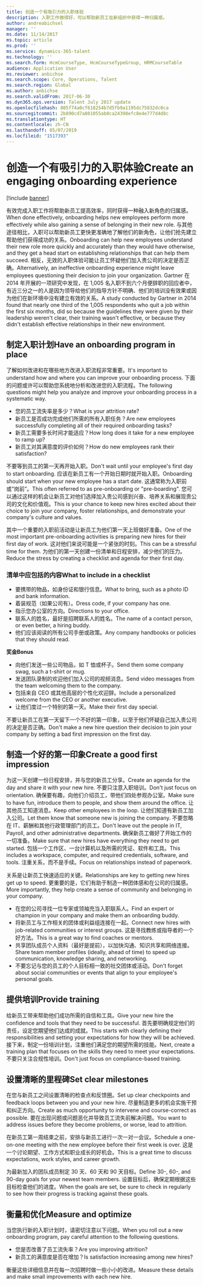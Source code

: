```yaml
---
title: 创造一个有吸引力的入职体验
description: 入职工作做得好，可以帮助新员工在新组织中获得一种归属感。
author: andreabichsel
manager: ''
ms.date: 11/14/2017
ms.topic: article
ms.prod: ''
ms.service: dynamics-365-talent
ms.technology: ''
ms.search.form: HcmCourseType, HcmCourseTypeGroup, HRMCourseTable
audience: Application User
ms.reviewer: anbichse
ms.search.scope: Core, Operations, Talent
ms.search.region: Global
ms.author: anbichse
ms.search.validFrom: 2017-06-30
ms.dyn365.ops.version: Talent July 2017 update
ms.openlocfilehash: 805f74a0cf618254b7d5fb9a1195dc75832dc0ca
ms.sourcegitcommit: 2b890cd7a801055ab0ca24398efc8e4e777d4d8c
ms.translationtype: HT
ms.contentlocale: zh-CN
ms.lasthandoff: 05/07/2019
ms.locfileid: "1517393"
---
```

# <a name="create-an-engaging-onboarding-experience"></a><span data-ttu-id="62b8e-103">创造一个有吸引力的入职体验</span><span class="sxs-lookup"><span data-stu-id="62b8e-103">Create an engaging onboarding experience</span></span>

[!include [banner](includes/banner.md)]

<span data-ttu-id="62b8e-104">有效完成入职工作将帮助新员工提高效率，同时获得一种融入新角色的归属感。</span><span class="sxs-lookup"><span data-stu-id="62b8e-104">When done effectively, onboarding helps new employees perform more effectively while also gaining a sense of belonging in their new role.</span></span> <span data-ttu-id="62b8e-105">与其他途径相比，入职可以帮助新员工更快更准确地了解他们的新角色，让他们抢先建立帮助他们获得成功的关系。</span><span class="sxs-lookup"><span data-stu-id="62b8e-105">Onboarding can help new employees understand their new role more quickly and accurately than they would have otherwise, and they get a head start on establishing relationships that can help them succeed.</span></span> <span data-ttu-id="62b8e-106">相反，无效的入职体验可能让员工怀疑他们加入贵公司的决定是否正确。</span><span class="sxs-lookup"><span data-stu-id="62b8e-106">Alternatively, an ineffective onboarding experience might leave employees questioning their decision to join your organization.</span></span> <span data-ttu-id="62b8e-107">Gartner 在 2014 年开展的一项研究中发现，在 1,005 名入职不到六个月便辞职的回应者中，有近三分之一的人是因为领导给他们的指导方针不明确、他们的培训没有效果或因为他们在新环境中没有建立有效的关系。</span><span class="sxs-lookup"><span data-stu-id="62b8e-107">A study conducted by Gartner in 2014 found that nearly one third of the 1,005 respondents who quit a job within the first six months, did so because the guidelines they were given by their leadership weren't clear, their training wasn't effective, or because they didn't establish effective relationships in their new environment.</span></span>

## <a name="have-an-onboarding-program-in-place"></a><span data-ttu-id="62b8e-108">制定入职计划</span><span class="sxs-lookup"><span data-stu-id="62b8e-108">Have an onboarding program in place</span></span>
<span data-ttu-id="62b8e-109">了解如何改进和在哪些地方改进入职流程非常重要。</span><span class="sxs-lookup"><span data-stu-id="62b8e-109">It's important to understand how and where you can improve your onboarding process.</span></span> <span data-ttu-id="62b8e-110">下面的问题或许可以帮助您系统地分析和改进您的入职流程。</span><span class="sxs-lookup"><span data-stu-id="62b8e-110">The following questions might help you analyze and improve your onboarding process in a systematic way.</span></span>

- <span data-ttu-id="62b8e-111">您的员工流失率是多少？</span><span class="sxs-lookup"><span data-stu-id="62b8e-111">What is your attrition rate?</span></span>
- <span data-ttu-id="62b8e-112">新员工是否成功完成他们所需的所有入职任务？</span><span class="sxs-lookup"><span data-stu-id="62b8e-112">Are new employees successfully completing all of their required onboarding tasks?</span></span>
- <span data-ttu-id="62b8e-113">新员工需要多长时间才能适应？</span><span class="sxs-lookup"><span data-stu-id="62b8e-113">How long does it take for a new employee to ramp up?</span></span>
- <span data-ttu-id="62b8e-114">新员工对其满意度的评价如何？</span><span class="sxs-lookup"><span data-stu-id="62b8e-114">How do new employees rank their satisfaction?</span></span>

<span data-ttu-id="62b8e-115">不要等到员工的第一天再开始入职。</span><span class="sxs-lookup"><span data-stu-id="62b8e-115">Don't wait until your employee's first day to start onboarding.</span></span> <span data-ttu-id="62b8e-116">应该在新员工有一个开始日期时就开始入职。</span><span class="sxs-lookup"><span data-stu-id="62b8e-116">Onboarding should start when your new employee has a start date.</span></span> <span data-ttu-id="62b8e-117">这通常称为入职前或“岗前”。</span><span class="sxs-lookup"><span data-stu-id="62b8e-117">This often referred to as pre-onboarding or "pre-boarding".</span></span> <span data-ttu-id="62b8e-118">您可以通过这样的机会让新员工对他们选择加入贵公司感到兴奋、培养关系和展现贵公司的文化和价值观。</span><span class="sxs-lookup"><span data-stu-id="62b8e-118">This is your chance to keep new hires excited about their choice to join your company, foster relationships, and demonstrate your company's culture and values.</span></span>

<span data-ttu-id="62b8e-119">其中一个重要的入职前活动是让新员工为他们第一天上班做好准备。</span><span class="sxs-lookup"><span data-stu-id="62b8e-119">One of the most important pre-onboarding activities is preparing new hires for their first day of work.</span></span> <span data-ttu-id="62b8e-120">这对他们来说可能是一个紧张的时刻。</span><span class="sxs-lookup"><span data-stu-id="62b8e-120">This can be a stressful time for them.</span></span> <span data-ttu-id="62b8e-121">为他们的第一天创建一份清单和日程安排，减少他们的压力。</span><span class="sxs-lookup"><span data-stu-id="62b8e-121">Reduce the stress by creating a checklist and agenda for their first day.</span></span>

### <a name="what-to-include-in-a-checklist"></a><span data-ttu-id="62b8e-122">清单中应包括的内容</span><span class="sxs-lookup"><span data-stu-id="62b8e-122">What to include in a checklist</span></span>

- <span data-ttu-id="62b8e-123">要携带的物品，如身份证和银行信息。</span><span class="sxs-lookup"><span data-stu-id="62b8e-123">What to bring, such as a photo ID and bank information.</span></span>
- <span data-ttu-id="62b8e-124">着装规范（如果公司有）。</span><span class="sxs-lookup"><span data-stu-id="62b8e-124">Dress code, if your company has one.</span></span>
- <span data-ttu-id="62b8e-125">指示您办公室的方向。</span><span class="sxs-lookup"><span data-stu-id="62b8e-125">Directions to your office.</span></span>
- <span data-ttu-id="62b8e-126">联系人的姓名，最好是招聘联系人的姓名。</span><span class="sxs-lookup"><span data-stu-id="62b8e-126">The name of a contact person, or even better, a hiring buddy.</span></span>
- <span data-ttu-id="62b8e-127">他们应该阅读的所有公司手册或政策。</span><span class="sxs-lookup"><span data-stu-id="62b8e-127">Any company handbooks or policies that they should read.</span></span>

<span data-ttu-id="62b8e-128">**奖金**</span><span class="sxs-lookup"><span data-stu-id="62b8e-128">**Bonus**</span></span>

- <span data-ttu-id="62b8e-129">向他们发送一些公司物品，如 T 恤或杯子。</span><span class="sxs-lookup"><span data-stu-id="62b8e-129">Send them some company swag, such a t-shirt or mug.</span></span>
- <span data-ttu-id="62b8e-130">发送团队录制的欢迎他们加入公司的视频消息。</span><span class="sxs-lookup"><span data-stu-id="62b8e-130">Send video messages from the team welcoming them to the company.</span></span>
- <span data-ttu-id="62b8e-131">包括来自 CEO 或其他高层的个性化欢迎辞。</span><span class="sxs-lookup"><span data-stu-id="62b8e-131">Include a personalized welcome from the CEO or another executive.</span></span>
- <span data-ttu-id="62b8e-132">让他们度过一个特别的第一天。</span><span class="sxs-lookup"><span data-stu-id="62b8e-132">Make their first day special.</span></span>

<span data-ttu-id="62b8e-133">不要让新员工在第一天留下一个不好的第一印象，以至于他们怀疑自己加入贵公司的决定是否正确。</span><span class="sxs-lookup"><span data-stu-id="62b8e-133">Don't make a new hire question their decision to join your company by setting a bad first impression on the first day.</span></span>

## <a name="create-a-good-first-impression"></a><span data-ttu-id="62b8e-134">制造一个好的第一印象</span><span class="sxs-lookup"><span data-stu-id="62b8e-134">Create a good first impression</span></span>

<span data-ttu-id="62b8e-135">为这一天创建一份日程安排，并与您的新员工分享。</span><span class="sxs-lookup"><span data-stu-id="62b8e-135">Create an agenda for the day and share it with your new hire.</span></span> <span data-ttu-id="62b8e-136">不要只注意入职培训。</span><span class="sxs-lookup"><span data-stu-id="62b8e-136">Don't just focus on orientation.</span></span> <span data-ttu-id="62b8e-137">确保要有趣，向他们介绍员工，带他们四处参观办公室。</span><span class="sxs-lookup"><span data-stu-id="62b8e-137">Make sure to have fun, introduce them to people, and show them around the office.</span></span> <span data-ttu-id="62b8e-138">让其他员工知道消息。</span><span class="sxs-lookup"><span data-stu-id="62b8e-138">Keep other employees in the loop.</span></span> <span data-ttu-id="62b8e-139">让他们知道有新员工加入公司。</span><span class="sxs-lookup"><span data-stu-id="62b8e-139">Let them know that someone new is joining the company.</span></span> <span data-ttu-id="62b8e-140">不要忽略在 IT、薪酬和其他行政管理部门的员工。</span><span class="sxs-lookup"><span data-stu-id="62b8e-140">Don't leave out the people in IT, Payroll, and other administrative departments.</span></span> <span data-ttu-id="62b8e-141">确保新员工做好了开始工作的一切准备。</span><span class="sxs-lookup"><span data-stu-id="62b8e-141">Make sure that new hires have everything they need to get started.</span></span> <span data-ttu-id="62b8e-142">包括一个工作区、一台计算机以及所需的凭证、软件和工具。</span><span class="sxs-lookup"><span data-stu-id="62b8e-142">This includes a workspace, computer, and required credentials, software, and tools.</span></span> <span data-ttu-id="62b8e-143">注重关系，而不是手续。</span><span class="sxs-lookup"><span data-stu-id="62b8e-143">Focus on relationships instead of paperwork.</span></span>

<span data-ttu-id="62b8e-144">关系是让新员工快速适应的关键。</span><span class="sxs-lookup"><span data-stu-id="62b8e-144">Relationships are key to getting new hires get up to speed.</span></span> <span data-ttu-id="62b8e-145">更重要的是，它们有助于制造一种团体感和在公司的归属感。</span><span class="sxs-lookup"><span data-stu-id="62b8e-145">More importantly, they help create a sense of community and belonging in your company.</span></span>

- <span data-ttu-id="62b8e-146">在您的公司寻找一位专家或领袖充当入职联系人。</span><span class="sxs-lookup"><span data-stu-id="62b8e-146">Find an expert or champion in your company and make them an onboarding buddy.</span></span>
- <span data-ttu-id="62b8e-147">将新员工与工作相关的团体或利益组连接在一起。</span><span class="sxs-lookup"><span data-stu-id="62b8e-147">Connect new hires with job-related communities or interest groups.</span></span> <span data-ttu-id="62b8e-148">这是寻找教练或指导者的一个好方法。</span><span class="sxs-lookup"><span data-stu-id="62b8e-148">This is a great way to find coaches or mentors.</span></span>
- <span data-ttu-id="62b8e-149">共享团队成员个人资料（最好是提前），以加快沟通、知识共享和网络连接。</span><span class="sxs-lookup"><span data-stu-id="62b8e-149">Share team member profiles (ideally, ahead of time) to speed up communication, knowledge sharing, and networking.</span></span>
- <span data-ttu-id="62b8e-150">不要忘记与您的员工的个人目标相一致的社交团体或活动。</span><span class="sxs-lookup"><span data-stu-id="62b8e-150">Don't forget about social communities or events that align to your employee's personal goals.</span></span>

## <a name="provide-training"></a><span data-ttu-id="62b8e-151">提供培训</span><span class="sxs-lookup"><span data-stu-id="62b8e-151">Provide training</span></span>

<span data-ttu-id="62b8e-152">给新员工带来帮助他们成功所需的自信和工具。</span><span class="sxs-lookup"><span data-stu-id="62b8e-152">Give your new hire the confidence and tools that they need to be successful.</span></span> <span data-ttu-id="62b8e-153">首先要明确规定他们的责任，设定您期望他们达成的成就。</span><span class="sxs-lookup"><span data-stu-id="62b8e-153">This starts with clearly defining their responsibilities and setting your expectations for how they will be achieved.</span></span> <span data-ttu-id="62b8e-154">接下来，制定一份培训计划，注重他们满足您的期望所需的技能。</span><span class="sxs-lookup"><span data-stu-id="62b8e-154">Next, create a training plan that focuses on the skills they need to meet your expectations.</span></span> <span data-ttu-id="62b8e-155">不要只关注合规性培训。</span><span class="sxs-lookup"><span data-stu-id="62b8e-155">Don't just focus on compliance-based training.</span></span>

## <a name="set-clear-milestones"></a><span data-ttu-id="62b8e-156">设置清晰的里程碑</span><span class="sxs-lookup"><span data-stu-id="62b8e-156">Set clear milestones</span></span>

<span data-ttu-id="62b8e-157">在您与新员工之间设置清晰的检查点和反馈圈。</span><span class="sxs-lookup"><span data-stu-id="62b8e-157">Set up clear checkpoints and feedback loops between you and your new hire.</span></span> <span data-ttu-id="62b8e-158">尽量制造更多的机会实施干预和纠正方向。</span><span class="sxs-lookup"><span data-stu-id="62b8e-158">Create as much opportunity to intervene and course-correct as possible.</span></span> <span data-ttu-id="62b8e-159">要在出现问题或问题恶化并导致员工流失前解决问题。</span><span class="sxs-lookup"><span data-stu-id="62b8e-159">You want to address issues before they become problems, or worse, lead to attrition.</span></span>

<span data-ttu-id="62b8e-160">在新员工第一周结束之前，安排与新员工进行一次一对一会议。</span><span class="sxs-lookup"><span data-stu-id="62b8e-160">Schedule a one-on-one meeting with the new employee before their first week is over.</span></span> <span data-ttu-id="62b8e-161">这是一个讨论期望、工作方式和职业成长的好机会。</span><span class="sxs-lookup"><span data-stu-id="62b8e-161">This is a great time to discuss expectations, work styles, and career growth.</span></span>

<span data-ttu-id="62b8e-162">为最新加入的团队成员制定 30 天、60 天和 90 天目标。</span><span class="sxs-lookup"><span data-stu-id="62b8e-162">Define 30-, 60-, and 90-day goals for your newest team members.</span></span> <span data-ttu-id="62b8e-163">设置目标后，确保定期根据这些目标检查他们的进度。</span><span class="sxs-lookup"><span data-stu-id="62b8e-163">When the goals are set, be sure to check in regularly to see how their progress is tracking against these goals.</span></span>

## <a name="measure-and-optimize"></a><span data-ttu-id="62b8e-164">衡量和优化</span><span class="sxs-lookup"><span data-stu-id="62b8e-164">Measure and optimize</span></span>

<span data-ttu-id="62b8e-165">当您执行新的入职计划时，请密切注意以下问题。</span><span class="sxs-lookup"><span data-stu-id="62b8e-165">When you roll out a new onboarding program, pay careful attention to the following questions.</span></span> 

- <span data-ttu-id="62b8e-166">您是否改善了员工流失率？</span><span class="sxs-lookup"><span data-stu-id="62b8e-166">Are you improving attrition?</span></span>
- <span data-ttu-id="62b8e-167">新员工的满意度是否在增加？</span><span class="sxs-lookup"><span data-stu-id="62b8e-167">Is satisfaction increasing among new hires?</span></span> 

<span data-ttu-id="62b8e-168">衡量这些详细信息并在每一次招聘时做一些小小的改进。</span><span class="sxs-lookup"><span data-stu-id="62b8e-168">Measure these details and make small improvements with each new hire.</span></span>

